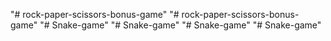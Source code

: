 "# rock-paper-scissors-bonus-game" 
"# rock-paper-scissors-bonus-game" 
"# Snake-game" 
"# Snake-game" 
"# Snake-game" 
"# Snake-game" 
